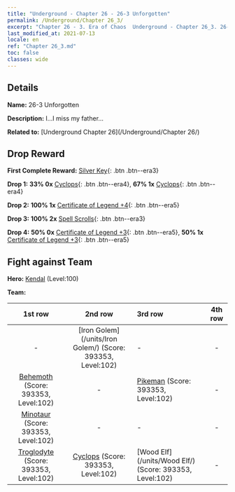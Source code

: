 ```yaml
---
title: "Underground - Chapter 26 - 26-3 Unforgotten"
permalink: /Underground/Chapter 26_3/
excerpt: "Chapter 26 - 3. Era of Chaos  Underground - Chapter 26_3. 26-3 Unforgotten"
last_modified_at: 2021-07-13
locale: en
ref: "Chapter 26_3.md"
toc: false
classes: wide
---
```


## Details

 **Name:** 26-3 Unforgotten

 **Description:** I...I miss my father...

 **Related to:** [Underground Chapter 26](/Underground/Chapter 26/)

## Drop Reward

 **First Complete Reward:** [Silver Key](/Items/con_693/){: .btn .btn--era3}

 **Drop 1:** **33% 0x** [Cyclops](/Items/unt_222/){: .btn .btn--era4}, **67% 1x** [Cyclops](/Items/unt_222/){: .btn .btn--era4}

 **Drop 2:** **100% 1x** [Certificate of Legend +4](/Items/mat_95/){: .btn .btn--era5}

 **Drop 3:** **100% 2x** [Spell Scrolls](/Items/con_694/){: .btn .btn--era3}

 **Drop 4:** **50% 0x** [Certificate of Legend +3](/Items/mat_88/){: .btn .btn--era5}, **50% 1x** [Certificate of Legend +3](/Items/mat_88/){: .btn .btn--era5}


## Fight against Team
 **Hero:** [Kendal](/heroes/Kendal/) (Level:100)

 **Team:**


  | 1st row | 2nd row | 3rd row | 4th row |
  |:----:|:----:|:----|:----:|
  | - | [Iron Golem](/units/Iron Golem/) (Score: 393353, Level:102)  | - | - |
  | [Behemoth](/units/Behemoth/) (Score: 393353, Level:102)  | - | [Pikeman](/units/Pikeman/) (Score: 393353, Level:102)  | - |
  | [Minotaur](/units/Minotaur/) (Score: 393353, Level:102)  | - | - | - |
  | [Troglodyte](/units/Troglodyte/) (Score: 393353, Level:102)  | [Cyclops](/units/Cyclops/) (Score: 393353, Level:102)  | [Wood Elf](/units/Wood Elf/) (Score: 393353, Level:102)  | - |


